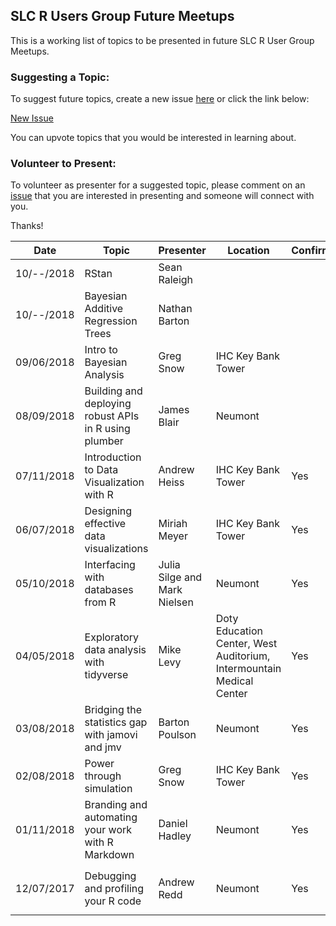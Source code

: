 ## SLC R Users Group Future Meetups
This is a working list of topics to be presented in future SLC R User Group Meetups.

### Suggesting a Topic:
To suggest future topics, create a new issue [here](https://github.com/slc-rug/future-meetups/issues) or click the link below:

[New Issue](https://github.com/slc-rug/future-meetups/issues/new)

You can upvote topics that you would be interested in learning about.

### Volunteer to Present:
To volunteer as presenter for a suggested topic, please comment on an [issue](https://github.com/slc-rug/future-meetups/issues) that you are interested in presenting and someone will connect with you.

Thanks!

|Date|Topic|Presenter|Location|Confirmed|Notes|
|---|---|---|---|---|---|
|10/--/2018|RStan|Sean Raleigh| | | |
|10/--/2018|Bayesian Additive Regression Trees|Nathan Barton| | | |
|09/06/2018|Intro to Bayesian Analysis|Greg Snow|IHC Key Bank Tower| | |
|08/09/2018|Building and deploying robust APIs in R using plumber|James Blair|Neumont| | |
|07/11/2018|Introduction to Data Visualization with R|Andrew Heiss|IHC Key Bank Tower|Yes| |
|06/07/2018|Designing effective data visualizations|Miriah Meyer|IHC Key Bank Tower|Yes|[Slides](https://www.dropbox.com/s/vhwdqj2uz5qjqrv/SLC-RUG18.pdf?dl=0)|
|05/10/2018|Interfacing with databases from R|Julia Silge and Mark Nielsen|Neumont|Yes|[GitHub repo](https://github.com/slc-rug/2018-05-databases) |
|04/05/2018|Exploratory data analysis with tidyverse|Mike Levy|Doty Education Center, West Auditorium, Intermountain Medical Center|Yes|[GitHub repo](https://github.com/michaellevy/tidyverse-explore)|
|03/08/2018|Bridging the statistics gap with jamovi and jmv|Barton Poulson|Neumont|Yes|[jamovi](https://www.jamovi.org/), [datalab.cc](https://datalab.cc/) and [Data Charrette](https://datacharrette.org/)|
|02/08/2018|Power through simulation|Greg Snow|IHC Key Bank Tower|Yes|[GitHub repo](https://github.com/slc-rug/2018-02-power-simulation)|
|01/11/2018|Branding and automating your work with R Markdown|Daniel Hadley|Neumont|Yes|[GitHub repo](https://github.com/Sorenson-Impact/rmarkdown-branding-talk)|
|12/07/2017|Debugging and profiling your R code|Andrew Redd|Neumont|Yes|See `xlsx.R` download [here](https://sites.google.com/site/utahrug/files).|
